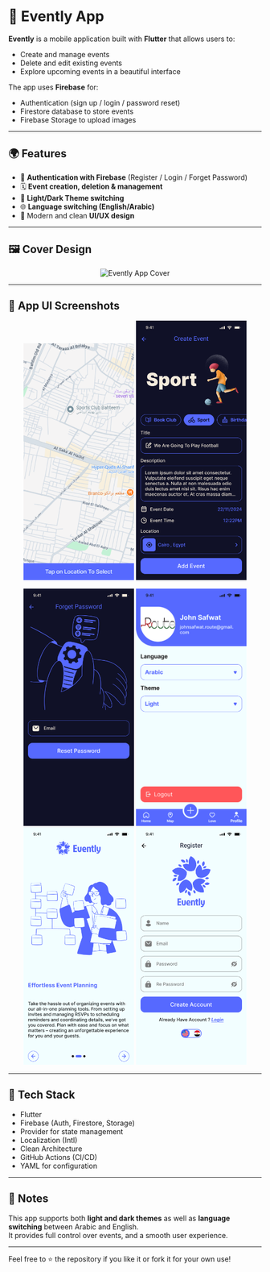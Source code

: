 # 📅 Evently App

**Evently** is a mobile application built with **Flutter** that allows users to:
- Create and manage events
- Delete and edit existing events
- Explore upcoming events in a beautiful interface

The app uses **Firebase** for:
- Authentication (sign up / login / password reset)
- Firestore database to store events
- Firebase Storage to upload images

---

## 🌍 Features
- 🔐 **Authentication with Firebase** (Register / Login / Forget Password)
- 🗓️ **Event creation, deletion & management**
- 🎨 **Light/Dark Theme switching**
- 🌐 **Language switching (English/Arabic)**
- 📱 Modern and clean **UI/UX design**

---

## 🖼️ Cover Design

<p align="center">
  <img src="assets/Cover.png" alt="Evently App Cover" width="600"/>
</p>

---

## 🎨 App UI Screenshots

<p align="center">
  <img src="assets/Create%20Event%20(1).png" alt="Create Event 1" width="220"/>
  <img src="assets/Create%20Event.png" alt="Create Event" width="220"/>
</p>

<p align="center">
  <img src="assets/Forget%20Password%20Light.png" alt="Forget Password" width="220"/>
  <img src="assets/Home%20Screen%20-%20Progile%20Tab%402x.png" alt="Home Profile Tab" width="220"/>
  <img src="assets/Onboarding%20Light.png" alt="Onboarding" width="220"/>
  <img src="assets/Registr%20Light.png" alt="Register Light" width="220"/>
</p>

---

## 🚀 Tech Stack
- Flutter
- Firebase (Auth, Firestore, Storage)
- Provider for state management
- Localization (Intl)
- Clean Architecture
- GitHub Actions (CI/CD)
- YAML for configuration

---

## 📌 Notes
This app supports both **light and dark themes** as well as **language switching** between Arabic and English.  
It provides full control over events, and a smooth user experience.

---

Feel free to ⭐ the repository if you like it or fork it for your own use!
